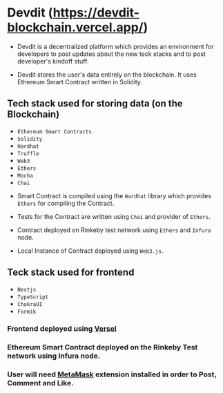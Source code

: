 # Devdit (https://devdit-blockchain.vercel.app/)

- Devdit is a decentralized platform which provides an environment for developers to post updates about the new teck stacks and to post developer's kindoff stuff.

- Devdit stores the user's data entirely on the blockchain. It uses Ethereum Smart Contract written in Solidity.

## Tech stack used for storing data (on the Blockchain)

- `Ethereum Smart Contracts`
- `Solidity`
- `Hardhat`
- `Truffle`
- `Web3`
- `Ethers`
- `Mocha`
- `Chai`

* Smart Contract is compiled using the `Hardhat` library which provides `Ethers` for compiling the Contract.

* Tests for the Contract are written using `Chai` and provider of `Ethers`.

* Contract deployed on Rinkeby test network using `Ethers` and `Infura` node.

* Local Instance of Contract deployed using `Web3.js`.

## Teck stack used for frontend

- `Nextjs`
- `TypeScript`
- `ChakraUI`
- `Formik`

### Frontend deployed using [Versel](https://vercel.com/)

### Ethereum Smart Contract deployed on the Rinkeby Test network using Infura node.

### User will need [MetaMask](https://metamask.io/) extension installed in order to Post, Comment and Like.
